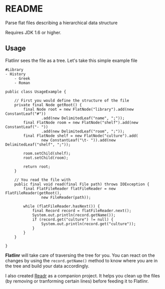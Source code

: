 # README #

Parse flat files describing a hierarchical data structure

Requires JDK 1.6 or higher.

## Usage ##

Flatlinr sees the file as a tree. Let's take this simple example file

	#Library
	- History
		- Greek
		- Roman

	public class UsageExample {

		// First you would define the structure of the file
		private final Node getRoot() {
			final Node root = new FlatNode("library").add(new ConstantLeaf("#"))
					.add(new DelimitedLeaf("name", ";"));
			final FlatNode room = new FlatNode("shelf").add(new ConstantLeaf("- "))
					.add(new DelimitedLeaf("room", ";"));
			final FlatNode shelf = new FlatNode("culture").add(
					new ConstantLeaf("\t- ")).add(new DelimitedLeaf("shelf", ";"));

			room.setChild(shelf);
			root.setChild(room);

			return root;
		}

		// You read the file with
		public final void read(final File path) throws IOException {
			final FlatFileReader flatFileReader = new FlatFileReader(getRoot(),
					new FileReader(path));

			while (flatFileReader.hasNext()) {
				final Record record = flatFileReader.next();
				System.out.println(record.getName());
				if (record.get("culture") != null) {
					System.out.println(record.get("culture"));
				}
			}
		}

	}
	
**Flatlinr** will take care of traversing the tree for you. You can react on the changes by using the `record.getName()` method to know where you are in the tree and build your data accordingly. 

I also created [Readr](https://github.com/platzhaltr/readr) as a companion project. It helps you clean up the files (by removing or tranforming certain lines) before feeding it to Flatlinr.